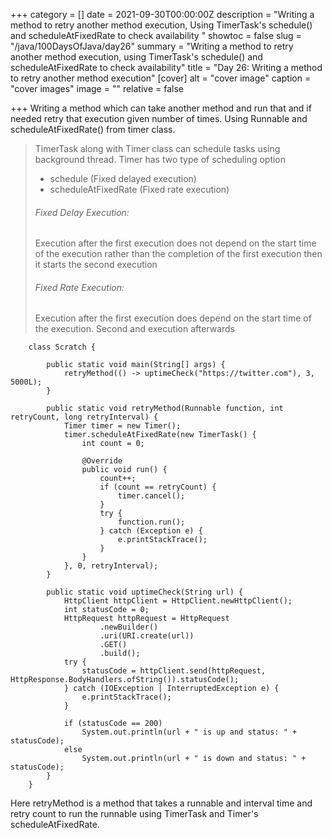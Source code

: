 +++
category = []
date = 2021-09-30T00:00:00Z
description = "Writing a method to retry another method execution, Using TimerTask's schedule() and scheduleAtFixedRate to check availability "
showtoc = false
slug = "/java/100DaysOfJava/day26"
summary = "Writing a method to retry another method execution, using TimerTask's schedule() and scheduleAtFixedRate to check availability"
title = "Day 26: Writing a method to retry another method execution"
[cover]
alt = "cover image"
caption = "cover images"
image = ""
relative = false

+++
Writing a method which can take another method and run that and if needed
retry that execution given number of times. Using Runnable and scheduleAtFixedRate()
from timer class.

> 
>
> TimerTask along with Timer class can schedule tasks using background thread.
> Timer has two type of scheduling option
>
> * schedule (Fixed delayed execution)
> * scheduleAtFixedRate (Fixed rate execution)
>
> ###### Fixed Delay Execution:
>
> Execution after the first execution does not depend on the start time of the execution rather than the completion of the first execution then it starts the second execution
>
> ###### Fixed Rate Execution:
>
> Execution after the first execution does depend on the start time of the execution. Second and execution afterwards
```
	class Scratch {
    
        public static void main(String[] args) {
            retryMethod(() -> uptimeCheck("https://twitter.com"), 3, 5000L);
        }
    
        public static void retryMethod(Runnable function, int retryCount, long retryInterval) {
            Timer timer = new Timer();
            timer.scheduleAtFixedRate(new TimerTask() {
                int count = 0;
    
                @Override
                public void run() {
                    count++;
                    if (count == retryCount) {
                        timer.cancel();
                    }
                    try {
                        function.run();
                    } catch (Exception e) {
                        e.printStackTrace();
                    }
                }
            }, 0, retryInterval);
        }
    
        public static void uptimeCheck(String url) {
            HttpClient httpClient = HttpClient.newHttpClient();
            int statusCode = 0;
            HttpRequest httpRequest = HttpRequest
                    .newBuilder()
                    .uri(URI.create(url))
                    .GET()
                    .build();
            try {
                statusCode = httpClient.send(httpRequest, HttpResponse.BodyHandlers.ofString()).statusCode();
            } catch (IOException | InterruptedException e) {
                e.printStackTrace();
            }
    
            if (statusCode == 200)
                System.out.println(url + " is up and status: " + statusCode);
            else
                System.out.println(url + " is down and status: " + statusCode);
        }
    }
```
Here retryMethod is a method that takes a runnable and interval time and retry count to run the runnable using TimerTask and Timer's scheduleAtFixedRate.